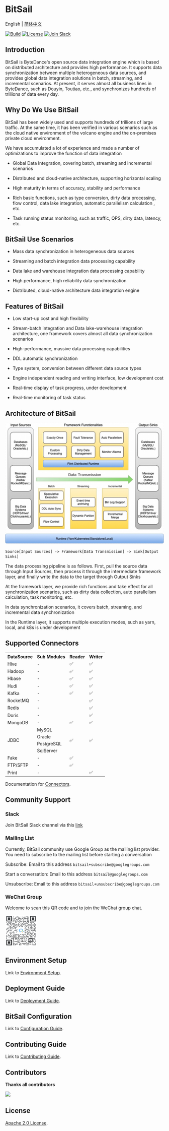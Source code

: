 # BitSail
English | [简体中文](README_zh.md)

[![Build](https://github.com/bytedance/bitsail/actions/workflows/cicd.yml/badge.svg)](https://github.com/bytedance/bitsail/actions/workflows/cicd.yml)
[![License](https://img.shields.io/badge/license-Apache%202-4EB1BA.svg)](https://www.apache.org/licenses/LICENSE-2.0.html)
[![Join Slack](https://img.shields.io/badge/slack-%23BitSail-72eff8?logo=slack&color=5DADE2&label=Join%20Slack)](https://join.slack.com/t/slack-ted3816/shared_invite/zt-1inff2sip-u7Ej_o73sUgdpJAvqwlEwQ)

## Introduction
BitSail is ByteDance's open source data integration engine which is based on distributed architecture and provides high performance. It supports data synchronization between multiple heterogeneous data sources, and provides global data integration solutions in batch, streaming, and incremental scenarios. At present, it serves almost all business lines in ByteDance, such as Douyin, Toutiao, etc., and synchronizes hundreds of trillions of data every day.

## Why Do We Use BitSail
BitSail has been widely used and supports hundreds of trillions of large traffic. At the same time, it has been verified in various scenarios such as the cloud native environment of the volcano engine and the on-premises private cloud environment.

We have accumulated a lot of experience and made a number of optimizations to improve the function of data integration

- Global Data Integration, covering batch, streaming and incremental scenarios

- Distributed and cloud-native architecture, supporting horizontal scaling

- High maturity in terms of accuracy, stability and performance

- Rich basic functions, such as type conversion, dirty data processing, flow control, data lake integration, automatic parallelism calculation
, etc.

- Task running status monitoring, such as traffic, QPS, dirty data, latency, etc.

## BitSail Use Scenarios
- Mass data synchronization in heterogeneous data sources

- Streaming and batch integration data processing capability

- Data lake and warehouse integration data processing capability

- High performance, high reliability data synchronization

- Distributed, cloud-native architecture data integration engine

## Features of BitSail

- Low start-up cost and high flexibility

- Stream-batch integration and Data lake-warehouse integration architecture, one framework covers almost all data synchronization scenarios

- High-performance, massive data processing capabilities

- DDL automatic synchronization

- Type system, conversion between different data source types

- Engine independent reading and writing interface, low development cost

- Real-time display of task progress, under development

- Real-time monitoring of task status

## Architecture of BitSail
 ![](docs/images/bitsail_arch.png)
 
 ```
 Source[Input Sources] -> Framework[Data Transmission] -> Sink[Output Sinks]
 ```
The data processing pipeline is as follows. First, pull the source data through Input Sources, then process it through the intermediate framework layer, and finally write the data to the target through Output Sinks

At the framework layer, we provide rich functions and take effect for all synchronization scenarios, such as dirty data collection, auto parallelism calculation, task monitoring, etc.

In data synchronization scenarios, it covers batch, streaming, and incremental data synchronization

In the Runtime layer, it supports multiple execution modes, such as yarn, local, and k8s is under development

## Supported Connectors
<table>
  <tr>
    <th>DataSource</th>
    <th>Sub Modules</th>
    <th>Reader</th>
    <th>Writer</th>
  </tr>
  <tr>
    <td>Hive</td>
    <td>-</td>
    <td>✅</td>
    <td>✅</td>
  </tr>
  <tr>
    <td>Hadoop</td>
    <td>-</td>
    <td>✅</td>
    <td>✅</td>
  </tr>
  <tr>
    <td>Hbase</td>
    <td>-</td>
    <td>✅</td>
    <td>✅</td>
  </tr>
  <tr>
    <td>Hudi</td>
    <td>-</td>
    <td>✅</td>
    <td>✅</td>
  </tr>
  <tr>
    <td>Kafka</td>
    <td>-</td>
    <td>✅</td>
    <td>✅</td>
  </tr>
  <tr>
    <td>RocketMQ</td>
    <td>-</td>
    <td> </td>
    <td>✅</td>
  </tr>
  <tr>
    <td>Redis</td>
    <td>-</td>
    <td> </td>
    <td>✅</td>
  </tr>
  <tr>
    <td>Doris</td>
    <td>-</td>
    <td> </td>
    <td>✅</td>
  </tr>
  <tr>
    <td>MongoDB</td>
    <td>-</td>
    <td>✅</td>
    <td>✅</td>
  </tr>
  <tr>
    <td rowspan="4">JDBC</td>
    <td>MySQL</td>
    <td rowspan="4">✅</td>
    <td rowspan="4">✅</td>
  </tr>
  <tr>
    <td>Oracle</td>
  </tr>
  <tr>
    <td>PostgreSQL</td>
  </tr>
  <tr>
    <td>SqlServer</td>
  </tr>
  <tr>
    <td>Fake</td>
    <td>-</td>
    <td>✅</td>
    <td> </td>
  </tr>
  <tr>
    <td>FTP/SFTP</td>
    <td>-</td>
    <td>✅</td>
    <td> </td>
  </tr>
  <tr>
    <td>Print</td>
    <td>-</td>
    <td> </td>
    <td>✅</td>
  </tr>
</table>

Documentation for [Connectors](./docs/connectors/introduction.md).

## Community Support
### Slack
Join BitSail Slack channel via this [link](https://join.slack.com/t/slack-ted3816/shared_invite/zt-1inff2sip-u7Ej_o73sUgdpJAvqwlEwQ)

### Mailing List
Currently, BitSail community use Google Group as the mailing list provider.
You need to subscribe to the mailing list before starting a conversation

Subscribe: Email to this address `bitsail+subscribe@googlegroups.com`

Start a conversation: Email to this address `bitsail@googlegroups.com`

Unsubscribe: Email to this address `bitsail+unsubscribe@googlegroups.com`

### WeChat Group
Welcome to scan this QR code and to join the WeChat group chat.

<img src="docs/images/wechat_QR.png" alt="qr" width="100"/>

## Environment Setup
Link to [Environment Setup](docs/env_setup.md).

## Deployment Guide
Link to [Deployment Guide](docs/deployment.md).

## BitSail Configuration
Link to [Configuration Guide](docs/config.md).

## Contributing Guide
Link to [Contributing Guide](docs/contributing.md).

## Contributors
**Thanks all contributors**<br>

<a href="https://github.com/bytedance/bitsail/graphs/contributors">
  <img src="https://contrib.rocks/image?repo=bytedance/bitsail" />
</a>

## License
[Apache 2.0 License](LICENSE).

